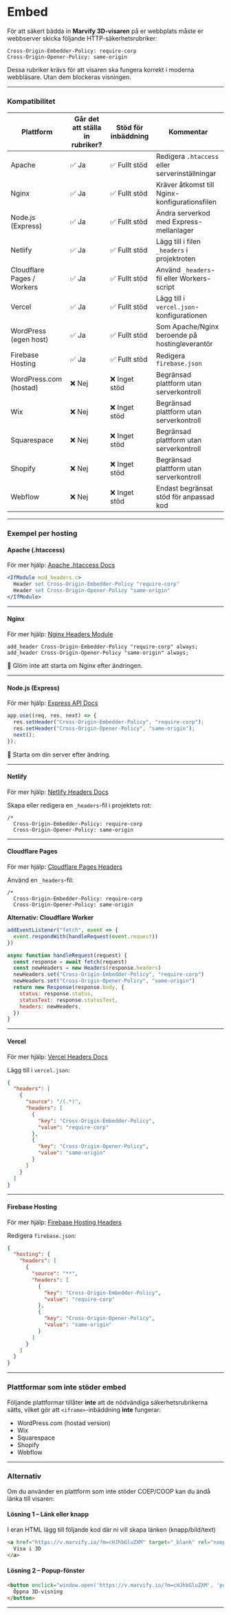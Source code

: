 # Embed

För att säkert bädda in **Marvify 3D-visaren** på er webbplats måste er webbserver skicka följande HTTP-säkerhetsrubriker:

```http
Cross-Origin-Embedder-Policy: require-corp
Cross-Origin-Opener-Policy: same-origin
```

Dessa rubriker krävs för att visaren ska fungera korrekt i moderna webbläsare. Utan dem blockeras visningen.

***

### Kompatibilitet&#x20;

| Plattform                  | Går det att ställa in rubriker? | Stöd för inbäddning | Kommentar                                      |
| -------------------------- | ------------------------------- | ------------------- | ---------------------------------------------- |
| Apache                     | ✅ Ja                            | ✅ Fullt stöd        | Redigera `.htaccess` eller serverinställningar |
| Nginx                      | ✅ Ja                            | ✅ Fullt stöd        | Kräver åtkomst till Nginx-konfigurationsfilen  |
| Node.js (Express)          | ✅ Ja                            | ✅ Fullt stöd        | Ändra serverkod med Express-mellanlager        |
| Netlify                    | ✅ Ja                            | ✅ Fullt stöd        | Lägg till i filen `_headers` i projektroten    |
| Cloudflare Pages / Workers | ✅ Ja                            | ✅ Fullt stöd        | Använd `_headers`-fil eller Workers-script     |
| Vercel                     | ✅ Ja                            | ✅ Fullt stöd        | Lägg till i `vercel.json`-konfigurationen      |
| WordPress (egen host)      | ✅ Ja                            | ✅ Fullt stöd        | Som Apache/Nginx beroende på hostingleverantör |
| Firebase Hosting           | ✅ Ja                            | ✅ Fullt stöd        | Redigera `firebase.json`                       |
| WordPress.com (hostad)     | ❌ Nej                           | ❌ Inget stöd        | Begränsad plattform utan serverkontroll        |
| Wix                        | ❌ Nej                           | ❌ Inget stöd        | Begränsad plattform utan serverkontroll        |
| Squarespace                | ❌ Nej                           | ❌ Inget stöd        | Begränsad plattform utan serverkontroll        |
| Shopify                    | ❌ Nej                           | ❌ Inget stöd        | Begränsad plattform utan serverkontroll        |
| Webflow                    | ❌ Nej                           | ❌ Inget stöd        | Endast begränsat stöd för anpassad kod         |

***

### Exempel per hosting

#### Apache (.htaccess)

För mer hjälp: [Apache .htaccess Docs](https://httpd.apache.org/docs/current/howto/htaccess.html)

```apache
<IfModule mod_headers.c>
  Header set Cross-Origin-Embedder-Policy "require-corp"
  Header set Cross-Origin-Opener-Policy "same-origin"
</IfModule>
```

***

#### Nginx

För mer hjälp: [Nginx Headers Module](https://nginx.org/en/docs/http/ngx_http_headers_module.html)

```nginx
add_header Cross-Origin-Embedder-Policy "require-corp" always;
add_header Cross-Origin-Opener-Policy "same-origin" always;
```

🔁 Glöm inte att starta om Nginx efter ändringen.

***

#### Node.js (Express)

För mer hjälp: [Express API Docs](https://expressjs.com/en/4x/api.html#res.set)

```js
app.use((req, res, next) => {
  res.setHeader("Cross-Origin-Embedder-Policy", "require-corp");
  res.setHeader("Cross-Origin-Opener-Policy", "same-origin");
  next();
});
```

🔁 Starta om din server efter ändring.

***

#### Netlify

För mer hjälp: [Netlify Headers Docs](https://docs.netlify.com/routing/headers/)

Skapa eller redigera en `_headers`-fil i projektets rot:

```
/*
  Cross-Origin-Embedder-Policy: require-corp
  Cross-Origin-Opener-Policy: same-origin
```

***

#### Cloudflare Pages

För mer hjälp: [Cloudflare Pages Headers](https://developers.cloudflare.com/pages/platform/headers/)

Använd en `_headers`-fil:

```
/*
  Cross-Origin-Embedder-Policy: require-corp
  Cross-Origin-Opener-Policy: same-origin
```

**Alternativ: Cloudflare Worker**

```js
addEventListener("fetch", event => {
  event.respondWith(handleRequest(event.request))
})

async function handleRequest(request) {
  const response = await fetch(request)
  const newHeaders = new Headers(response.headers)
  newHeaders.set("Cross-Origin-Embedder-Policy", "require-corp")
  newHeaders.set("Cross-Origin-Opener-Policy", "same-origin")
  return new Response(response.body, {
    status: response.status,
    statusText: response.statusText,
    headers: newHeaders,
  })
}
```

***

#### Vercel

För mer hjälp: [Vercel Headers Docs](https://vercel.com/docs/projects/project-configuration#headers)

Lägg till i `vercel.json`:

```json
{
  "headers": [
    {
      "source": "/(.*)",
      "headers": [
        {
          "key": "Cross-Origin-Embedder-Policy",
          "value": "require-corp"
        },
        {
          "key": "Cross-Origin-Opener-Policy",
          "value": "same-origin"
        }
      ]
    }
  ]
}
```

***

#### Firebase Hosting

För mer hjälp: [Firebase Hosting Headers](https://firebase.google.com/docs/hosting/full-config#headers)

Redigera `firebase.json`:

```json
{
  "hosting": {
    "headers": [
      {
        "source": "**",
        "headers": [
          {
            "key": "Cross-Origin-Embedder-Policy",
            "value": "require-corp"
          },
          {
            "key": "Cross-Origin-Opener-Policy",
            "value": "same-origin"
          }
        ]
      }
    ]
  }
}
```

***

### Plattformar som **inte** stöder embed

Följande plattformar tillåter **inte** att de nödvändiga säkerhetsrubrikerna sätts, vilket gör att `<iframe>`-inbäddning **inte** fungerar:

* WordPress.com (hostad version)
* Wix
* Squarespace
* Shopify
* Webflow

***

### Alternativ

Om du använder en plattform som inte stöder COEP/COOP kan du ändå länka till visaren:

#### Lösning 1 – Länk eller knapp

I eran HTML lägg till följande kod där ni vill skapa länken (knapp/bild/text)

```html
<a href="https://v.marvify.io/?m=cHJhbGluZXM" target="_blank" rel="noopener">
  Visa i 3D
</a>
```

#### Lösning 2 – Popup-fönster

```html
<button onclick="window.open('https://v.marvify.io/?m=cHJhbGluZXM', 'popup', 'width=800,height=600'); return false;">
  Öppna 3D-visning
</button>
```

***
